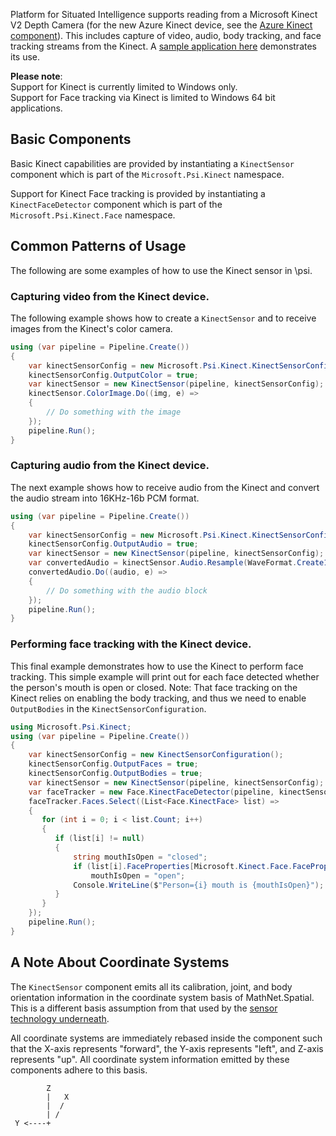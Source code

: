 Platform for Situated Intelligence supports reading from a Microsoft Kinect V2 Depth Camera (for the new Azure Kinect device, see the [Azure Kinect component](Azure-Kinect-Overview)). This includes capture of video, audio, body tracking, and face tracking streams from the Kinect. A [sample application here](https://github.com/microsoft/psi-samples/tree/main/Samples/KinectSample) demonstrates its use.

**Please note**: <br/>Support for Kinect is currently limited to Windows only.<br/>Support for Face tracking via Kinect is limited to Windows 64 bit applications.

## Basic Components

Basic Kinect capabilities are provided by instantiating a `KinectSensor` component which is part of the `Microsoft.Psi.Kinect` namespace. 

Support for Kinect Face tracking is provided by instantiating a `KinectFaceDetector` component which is part of the `Microsoft.Psi.Kinect.Face` namespace.

## Common Patterns of Usage

The following are some examples of how to use the Kinect sensor in \\psi.

### Capturing video from the Kinect device.

The following example shows how to create a `KinectSensor` and to receive images from the Kinect's color camera.

```csharp
using (var pipeline = Pipeline.Create())
{
    var kinectSensorConfig = new Microsoft.Psi.Kinect.KinectSensorConfiguration();
    kinectSensorConfig.OutputColor = true;
    var kinectSensor = new KinectSensor(pipeline, kinectSensorConfig);
    kinectSensor.ColorImage.Do((img, e) =>
    {
        // Do something with the image
    });
    pipeline.Run();
}
```

### Capturing audio from the Kinect device.

The next example shows how to receive audio from the Kinect and convert the audio stream into 16KHz-16b PCM format.

```csharp
using (var pipeline = Pipeline.Create())
{
    var kinectSensorConfig = new Microsoft.Psi.Kinect.KinectSensorConfiguration();
    kinectSensorConfig.OutputAudio = true;
    var kinectSensor = new KinectSensor(pipeline, kinectSensorConfig);
    var convertedAudio = kinectSensor.Audio.Resample(WaveFormat.Create16kHz1Channel16BitPcm());
    convertedAudio.Do((audio, e) =>
	{
        // Do something with the audio block
	});
    pipeline.Run();
}
```

### Performing face tracking with the Kinect device.

This final example demonstrates how to use the Kinect to perform face tracking. This simple example will print out for each face detected whether the person's mouth is open or closed. Note: That face tracking on the Kinect relies on enabling the body tracking, and thus we need to enable `OutputBodies` in the `KinectSensorConfiguration`.

```csharp
using Microsoft.Psi.Kinect;
using (var pipeline = Pipeline.Create())
{
    var kinectSensorConfig = new KinectSensorConfiguration();
    kinectSensorConfig.OutputFaces = true;
    kinectSensorConfig.OutputBodies = true;
    var kinectSensor = new KinectSensor(pipeline, kinectSensorConfig);
    var faceTracker = new Face.KinectFaceDetector(pipeline, kinectSensor, Face.KinectFaceDetectorConfiguration.Default);
    faceTracker.Faces.Select((List<Face.KinectFace> list) => 
    {
       for (int i = 0; i < list.Count; i++)
       {
          if (list[i] != null)
          {
              string mouthIsOpen = "closed";
              if (list[i].FaceProperties[Microsoft.Kinect.Face.FaceProperty.MouthOpen] == Microsoft.Kinect.DetectionResult.Yes)
                  mouthIsOpen = "open";
              Console.WriteLine($"Person={i} mouth is {mouthIsOpen}");
          }
       }
    });
    pipeline.Run();
}
```

## A Note About Coordinate Systems

The `KinectSensor` component emits all its calibration, joint, and body orientation information in the coordinate system basis of MathNet.Spatial. This is a different basis assumption from that used by the [sensor technology underneath](https://docs.microsoft.com/en-us/previous-versions/windows/kinect/dn785530(v=ieb.10)).

All coordinate systems are immediately rebased inside the component such that the X-axis represents "forward", the Y-axis represents "left", and Z-axis represents "up". All coordinate system information emitted by these components adhere to this basis.

        	Z
        	|   X
        	|  /
        	| /
 	 Y <----+